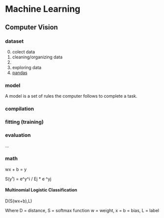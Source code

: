 # Machine Learning

## Computer Vision

### dataset
0. colect data
1. cleaning/organizing data
2. 
3. exploring data
4. [pandas](https://pandas.pydata.org/)

### model
A model is a set of rules the computer follows to complete a task.  

### compilation

### fitting (training)

### evaluation

...

### math
wx + b = y

S(y¹) = e^y^i / Ej * e ^yj


#### Multinomial Logistic Classification
D(S(wx+b),L)

Where
D = distance,
S = softmax function
w = weight,
x =
b = bias,
L = label
